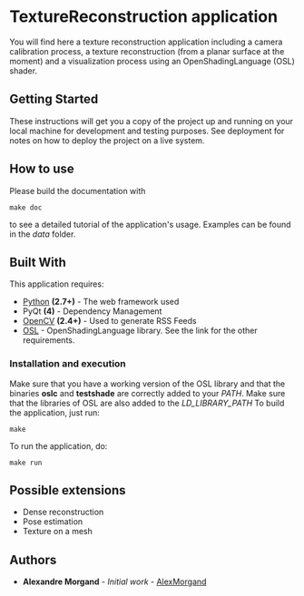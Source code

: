 # TextureReconstruction application

You will find here a texture reconstruction application including a camera calibration process, a texture reconstruction (from a planar surface at the moment) and a visualization process using an OpenShadingLanguage (OSL) shader.

## Getting Started

These instructions will get you a copy of the project up and running on your local machine for development and testing purposes. See deployment for notes on how to deploy the project on a live system.

## How to use

Please build the documentation with

```
make doc
```

to see a detailed tutorial of the application's usage.
Examples can be found in the *data* folder.

## Built With

This application requires:

* [Python](https://www.python.org/) **(2.7+)** - The web framework used
* PyQt **(4)** - Dependency Management
* [OpenCV](https://opencv.org/) **(2.4+)** - Used to generate RSS Feeds
* [OSL](https://github.com/imageworks/OpenShadingLanguage) - OpenShadingLanguage library. See the link for the other requirements.

### Installation and execution

Make sure that you have a working version of the OSL library and that the binaries **oslc** and **testshade** are correctly added to your *PATH*. Make sure that the libraries of OSL are also added to the *LD_LIBRARY_PATH*
To build the application, just run:

```
make
```

To run the application, do:

```
make run
```

## Possible extensions

* Dense reconstruction
* Pose estimation
* Texture on a mesh

## Authors

* **Alexandre Morgand** - *Initial work* - [AlexMorgand](https://github.com/AlexMorgand)



